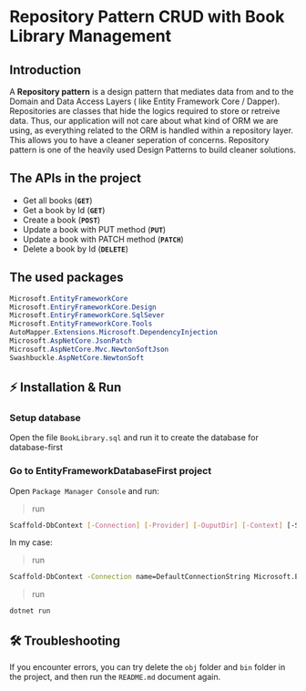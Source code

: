 # Repository Pattern CRUD with Book Library Management

## Introduction
A **Repository pattern** is a design pattern that mediates data from and to the Domain and Data Access Layers ( like Entity Framework Core / Dapper). Repositories are classes that hide the logics required to store or retreive data. Thus, our application will not care about what kind of ORM we are using, as everything related to the ORM is handled within a repository layer. This allows you to have a cleaner seperation of concerns. Repository pattern is one of the heavily used Design Patterns to build cleaner solutions.

## The APIs in the project
* Get all books (**`GET`**)
* Get a book by Id (**`GET`**)
* Create a book (**`POST`**)
* Update a book with PUT method (**`PUT`**)
* Update a book with PATCH method (**`PATCH`**)
* Delete a book by Id (**`DELETE`**)
## The used packages
```cs
Microsoft.EntityFrameworkCore
Microsoft.EntiryFrameworkCore.Design
Microsoft.EntiryFrameworkCore.SqlSever
Microsoft.EntityFrameworkCore.Tools
AutoMapper.Extensions.Microsoft.DependencyInjection
Microsoft.AspNetCore.JsonPatch
Microsoft.AspNetCore.Mvc.NewtonSoftJson
Swashbuckle.AspNetCore.NewtonSoft
```


## ⚡ Installation & Run

### Setup database

Open the file `BookLibrary.sql` and run it to create the database for database-first

### Go to EntityFrameworkDatabaseFirst project
Open `Package Manager Console` and run:
>run
```sh
Scaffold-DbContext [-Connection] [-Provider] [-OuputDir] [-Context] [-Schemas>] [-Tables>] [-DataAnnotations] [-Force] [-Project] [-StartupProject] [<CommonParameters>]
```
In my case:
>run
```sh
Scaffold-DbContext -Connection name=DefaultConnectionString Microsoft.EntityFrameworkCore.SqlServer -OutputDir Data/Models -context DataContext -f -contextDir Data -DataAnnotations
```
>run 
```sh
dotnet run
```
## 🛠️ Troubleshooting
If you encounter errors, you can try delete the `obj` folder and `bin` folder in the project, and then run the `README.md` document again.
